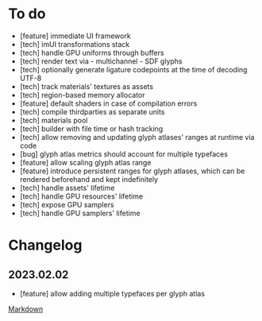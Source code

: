 # To do
- [feature] immediate UI framework
- [tech] imUI transformations stack
- [tech] handle GPU uniforms through buffers
- [tech] render text via - multichannel - SDF glyphs
- [tech] optionally generate ligature codepoints at the time of decoding UTF-8
- [tech] track materials' textures as assets
- [tech] region-based memory allocator
- [feature] default shaders in case of compilation errors
- [tech] compile thirdparties as separate units
- [tech] materials pool
- [tech] builder with file time or hash tracking
- [tech] allow removing and updating glyph atlases' ranges at runtime via code
- [bug] glyph atlas metrics should account for multiple typefaces
- [feature] allow scaling glyph atlas range
- [feature] introduce persistent ranges for glyph atlases, which can be rendered beforehand and kept indefinitely
- [tech] handle assets' lifetime
- [tech] handle GPU resources' lifetime
- [tech] expose GPU samplers
- [tech] handle GPU samplers' lifetime

# Changelog

## 2023.02.02
- [feature] allow adding multiple typefaces per glyph atlas

[Markdown](https://www.markdownguide.org/basic-syntax/)
